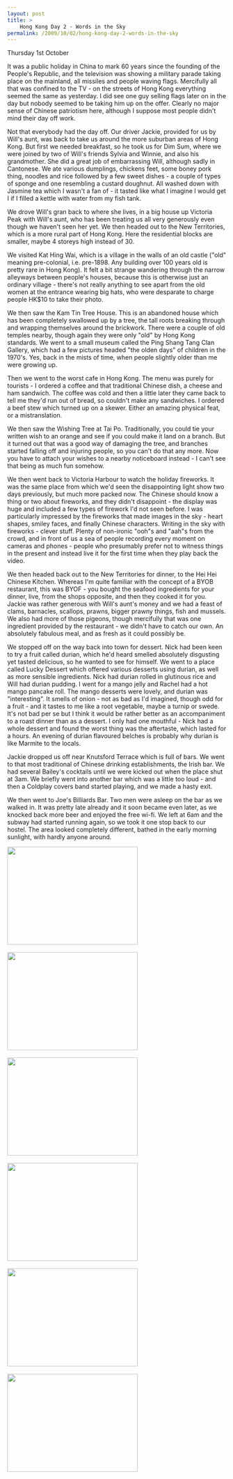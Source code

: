 ```yaml
---
layout: post
title: >
    Hong Kong Day 2 - Words in the Sky
permalink: /2009/10/02/hong-kong-day-2-words-in-the-sky
---
```

Thursday 1st October

It was a public holiday in China to mark 60 years since the founding of the People's Republic, and the television was showing a military parade taking place on the mainland, all missiles and people waving flags. Mercifully all that was confined to the TV - on the streets of Hong Kong everything seemed the same as yesterday. I did see one guy selling flags later on in the day but nobody seemed to be taking him up on the offer. Clearly no major sense of Chinese patriotism here, although I suppose most people didn't mind their day off work.

Not that everybody had the day off. Our driver Jackie, provided for us by Will's aunt, was back to take us around the more suburban areas of Hong Kong. But first we needed breakfast, so he took us for Dim Sum, where we were joined by two of Will's friends Sylvia and Winnie, and also his grandmother. She did a great job of embarrassing Will, although sadly in Cantonese. We ate various dumplings, chickens feet, some boney pork thing, noodles and rice followed by a few sweet dishes - a couple of types of sponge and one resembling a custard doughnut. All washed down with Jasmine tea which I wasn't a fan of - it tasted like what I imagine I would get I if I filled a kettle with water from my fish tank.

We drove Will's gran back to where she lives, in a big house up Victoria Peak with Will's aunt, who has been treating us all very generously even though we haven't seen her yet. We then headed out to the New Territories, which is a more rural part of Hong Kong. Here the residential blocks are smaller, maybe 4 storeys high instead of 30.

We visited Kat Hing Wai, which is a village in the walls of an old castle ("old" meaning pre-colonial, i.e. pre-1898. Any building over 100 years old is pretty rare in Hong Kong). It felt a bit strange wandering through the narrow alleyways between people's houses, because this is otherwise just an ordinary village - there's not really anything to see apart from the old women at the entrance wearing big hats, who were desparate to charge people HK$10 to take their photo.

We then saw the Kam Tin Tree House. This is an abandoned house which has been completely swallowed up by a tree, the tall roots breaking through and wrapping themselves around the brickwork. There were a couple of old temples nearby, though again they were only "old" by Hong Kong standards. We went to a small museum called the Ping Shang Tang Clan Gallery, which had a few pictures headed "the olden days" of children in the 1970's. Yes, back in the mists of time, when people slightly older than me were growing up.

Then we went to the worst cafe in Hong Kong. The menu was purely for tourists - I ordered a coffee and that traditional Chinese dish, a cheese and ham sandwich. The coffee was cold and then a little later they came back to tell me they'd run out of bread, so couldn't make any sandwiches. I ordered a beef stew which turned up on a skewer. Either an amazing physical feat, or a mistranslation.

We then saw the Wishing Tree at Tai Po. Traditionally, you could tie your written wish to an orange and see if you could make it land on a branch. But it turned out that was a good way of damaging the tree, and branches started falling off and injuring people, so you can't do that any more. Now you have to attach your wishes to a nearby noticeboard instead - I can't see that being as much fun somehow.

We then went back to Victoria Harbour to watch the holiday fireworks. It was the same place from which we'd seen the disappointing light show two days previously, but much more packed now. The Chinese should know a thing or two about fireworks, and they didn't disappoint - the display was huge and included a few types of firework I'd not seen before. I was particularly impressed by the fireworks that made images in the sky - heart shapes, smiley faces, and finally Chinese characters. Writing in the sky with fireworks - clever stuff. Plenty of non-ironic "ooh"s and "aah"s from the crowd, and in front of us a sea of people recording every moment on cameras and phones - people who presumably prefer not to witness things in the present and instead live it for the first time when they play back the video.

We then headed back out to the New Territories for dinner, to the Hei Hei Chinese Kitchen. Whereas I'm quite familiar with the concept of a BYOB restaurant, this was BYOF - you bought the seafood ingredients for your dinner, live, from the shops opposite, and then they cooked it for you. Jackie was rather generous with Will's aunt's money and we had a feast of clams, barnacles, scallops, prawns, bigger prawny things, fish and mussels. We also had more of those pigeons, though mercifully that was one ingredient provided by the restaurant - we didn't have to catch our own. An absolutely fabulous meal, and as fresh as it could possibly be.

We stopped off on the way back into town for dessert. Nick had been keen to try a fruit called durian, which he'd heard smelled absolutely disgusting yet tasted delicious, so he wanted to see for himself. We went to a place called Lucky Dessert which offered various desserts using durian, as well as more sensible ingredients. Nick had durian rolled in glutinous rice and Will had durian pudding. I went for a mango jelly and Rachel had a hot mango pancake roll. The mango desserts were lovely, and durian was "interesting". It smells of onion - not as bad as I'd imagined, though odd for a fruit - and it tastes to me like a root vegetable, maybe a turnip or swede. It's not bad per se but I think it would be rather better as an accompaniment to a roast dinner than as a dessert. I only had one mouthful - Nick had a whole dessert and found the worst thing was the aftertaste, which lasted for a hours. An evening of durian flavoured belches is probably why durian is like Marmite to the locals.

Jackie dropped us off near Knutsford Terrace which is full of bars. We went to that most traditional of Chinese drinking establishments, the Irish bar. We had several Bailey's cocktails until we were kicked out when the place shut at 3am. We briefly went into another bar which was a little too loud - and then a Coldplay covers band started playing, and we made a hasty exit.

We then went to Joe's Billiards Bar. Two men were asleep on the bar as we walked in. It was pretty late already and it soon became even later, as we knocked back more beer and enjoyed the free wi-fi. We left at 6am and the subway had started running again, so we took it one stop back to our hostel. The area looked completely different, bathed in the early morning sunlight, with hardly anyone around.
<p><a href="http://alexwarrenblog.files.wordpress.com/2009/10/l_1600_1200_c94cc094-b49a-450e-b31b-c3b9beffd059.jpeg"><img src="http://alexwarrenblog.files.wordpress.com/2009/10/l_1600_1200_c94cc094-b49a-450e-b31b-c3b9beffd059.jpeg" alt="" width="300" height="225" class="alignnone size-full wp-image-364" /></a><br /><br /><a href="http://alexwarrenblog.files.wordpress.com/2009/10/l_1600_1200_ded36a61-8138-46f7-b8d2-189aef696f3f.jpeg"><img src="http://alexwarrenblog.files.wordpress.com/2009/10/l_1600_1200_ded36a61-8138-46f7-b8d2-189aef696f3f.jpeg" alt="" width="300" height="225" class="alignnone size-full wp-image-364" /></a><br /><br /><a href="http://alexwarrenblog.files.wordpress.com/2009/10/l_1600_1200_45937f7c-cbea-4c93-a8dd-e40a6fd4caf7.jpeg"><img src="http://alexwarrenblog.files.wordpress.com/2009/10/l_1600_1200_45937f7c-cbea-4c93-a8dd-e40a6fd4caf7.jpeg" alt="" width="300" height="225" class="alignnone size-full wp-image-364" /></a><br /><br /><a href="http://alexwarrenblog.files.wordpress.com/2009/10/l_1600_1200_03fec8fb-1407-4215-82fa-bb7d44137d9b.jpeg"><img src="http://alexwarrenblog.files.wordpress.com/2009/10/l_1600_1200_03fec8fb-1407-4215-82fa-bb7d44137d9b.jpeg" alt="" width="300" height="225" class="alignnone size-full wp-image-364" /></a><br /><br /><a href="http://alexwarrenblog.files.wordpress.com/2009/10/l_1600_1200_03023c57-9e56-4eb4-a7c5-84da7c675b65.jpeg"><img src="http://alexwarrenblog.files.wordpress.com/2009/10/l_1600_1200_03023c57-9e56-4eb4-a7c5-84da7c675b65.jpeg" alt="" width="300" height="225" class="alignnone size-full wp-image-364" /></a><br /><br /><a href="http://alexwarrenblog.files.wordpress.com/2009/10/l_1600_1200_541f9794-0654-4238-9108-dec87f62478e.jpeg"><img src="http://alexwarrenblog.files.wordpress.com/2009/10/l_1600_1200_541f9794-0654-4238-9108-dec87f62478e.jpeg" alt="" width="300" height="225" class="alignnone size-full wp-image-364" /></a></p>